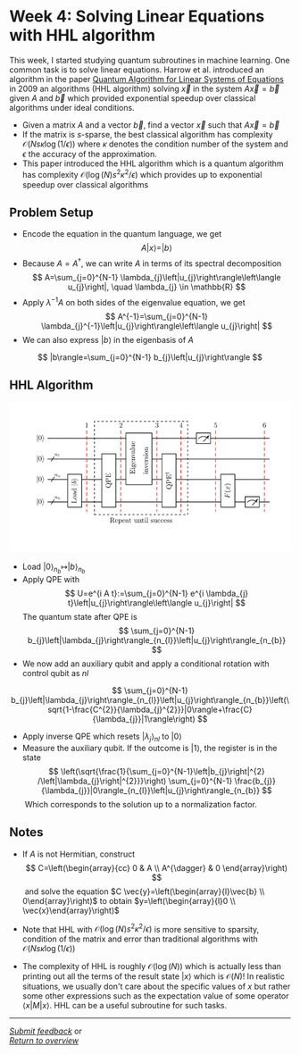 # Week 4: Solving Linear Equations with HHL algorithm

This week, I started studying quantum subroutines in machine learning. One common task is to solve linear equations. Harrow et al. introduced an algorithm in the paper [Quantum Algorithm for Linear Systems of Equations](https://journals.aps.org/prl/abstract/10.1103/PhysRevLett.103.150502) in 2009 an algorithms (HHL algorithm) solving $\vec{x}$ in the system $A\vec x = \vec b$ given $A$ and $\vec b$ which provided exponential speedup over classical algorithms under ideal conditions.

- Given a matrix $A$ and a vector $\vec{b}$, find a vector $\vec{x}$ such that $A \vec{x}=\vec{b}$
- If the matrix is $s$-sparse, the best classical algorithm has complexity $\mathcal{O}(N s \kappa \log (1 / \epsilon))$ where $\kappa$ denotes the condition number of the system and $\epsilon$ the accuracy of the approximation.
- This paper introduced the HHL algorithm which is a quantum algorithm has complexity $\mathcal{O}\left(\log (N) s^{2} \kappa^{2} / \epsilon\right)$ which provides up to exponential speedup over classical algorithms

## Problem Setup

- Encode the equation in the quantum language, we get
$$
A|x\rangle=|b\rangle
$$
- Because $A=A^{\dagger}$, we can write $A$ in terms of its spectral decomposition
$$
A=\sum_{j=0}^{N-1} \lambda_{j}\left|u_{j}\right\rangle\left\langle u_{j}\right|, \quad \lambda_{j} \in \mathbb{R}
$$
- Apply $\lambda^{-1} A$ on both sides of the eigenvalue equation, we get
$$
A^{-1}=\sum_{j=0}^{N-1} \lambda_{j}^{-1}\left|u_{j}\right\rangle\left\langle u_{j}\right|
$$
- We can also express $|b\rangle$ in the eigenbasis of $A$

$$
|b\rangle=\sum_{j=0}^{N-1} b_{j}\left|u_{j}\right\rangle
$$

## HHL Algorithm

![image-20220129194455815](week4.assets/image-20220129194455815.png)

- Load $|0\rangle_{n_{b}} \mapsto|b\rangle_{n_{b}}$
- Apply QPE with
$$
U=e^{i A t}:=\sum_{j=0}^{N-1} e^{i \lambda_{j} t}\left|u_{j}\right\rangle\left\langle u_{j}\right|
$$
The quantum state after $\mathrm{QPE}$ is
$$
\sum_{j=0}^{N-1} b_{j}\left|\lambda_{j}\right\rangle_{n_{l}}\left|u_{j}\right\rangle_{n_{b}}
$$
- We now add an auxiliary qubit and apply a conditional rotation with control qubit as $n l$

$$
\sum_{j=0}^{N-1} b_{j}\left|\lambda_{j}\right\rangle_{n_{l}}\left|u_{j}\right\rangle_{n_{b}}\left(\sqrt{1-\frac{C^{2}}{\lambda_{j}^{2}}}|0\rangle+\frac{C}{\lambda_{j}}|1\rangle\right)
$$

- Apply inverse QPE which resets $\left|\lambda_{j}\right\rangle_{n l}$ to $|0\rangle$
- Measure the auxiliary qubit. If the outcome is $|1\rangle$, the register is in the state
$$
\left(\sqrt{\frac{1}{\sum_{j=0}^{N-1}\left|b_{j}\right|^{2} /\left|\lambda_{j}\right|^{2}}}\right) \sum_{j=0}^{N-1} \frac{b_{j}}{\lambda_{j}}|0\rangle_{n_{l}}\left|u_{j}\right\rangle_{n_{b}}
$$
​	Which corresponds to the solution up to a normalization factor.

## Notes

- If $A$ is not Hermitian, construct
$$
C=\left(\begin{array}{cc}
0 & A \\
A^{\dagger} & 0
\end{array}\right)
$$
​	and solve the equation $C \vec{y}=\left(\begin{array}{l}\vec{b} \\ 0\end{array}\right)$ to obtain $y=\left(\begin{array}{l}0 \\ \vec{x}\end{array}\right)$
- Note that HHL with $\mathcal{O}\left(\log (N) s^{2} \kappa^{2} / \epsilon\right)$ is more sensitive to sparsity, condition of the matrix and error than traditional algorithms with $\mathcal{O}(N s \kappa \log (1 / \epsilon))$

- The complexity of HHL is roughly $\mathcal{O}(\log(N))$ which is actually less than printing out all the terms of the result state $|x\rangle$ which is $\mathcal O(N)$! In realistic situations, we usually don't care about the specific values of $x$ but rather some other expressions such as the expectation value of some operator $\langle x | M | x\rangle$. HHL can be a useful subroutine for such tasks.

---

*[Submit feedback](https://github.com/leumasli/EE113D-Blog/issues/new)* or <br>
*[Return to overview](index.md)*